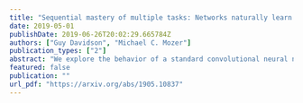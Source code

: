 ```yaml
---
title: "Sequential mastery of multiple tasks: Networks naturally learn to learn "
date: 2019-05-01
publishDate: 2019-06-26T20:02:29.665784Z
authors: ["Guy Davidson", "Michael C. Mozer"]
publication_types: ["2"]
abstract: "We explore the behavior of a standard convolutional neural net in a setting that introduces classification tasks sequentially and requires the net to master new tasks while preserving mastery of previously learned tasks. This setting corresponds to that which human learners face as they acquire domain expertise, for example, as an individual reads a textbook chapter-by-chapter. Through simulations involving sequences of ten related tasks, we find reason for optimism that nets will scale well as they advance from having a single skill to becoming domain experts. We observed two key phenomena. First, _forward facilitation_---the accelerated learning of task n+1 having learned n previous tasks---grows with n. Second, _backward interference_---the forgetting of the n previous tasks when learning task n+1---diminishes with n. Amplifying forward facilitation is the goal of research on metalearning, and attenuating backward interference is the goal of research on catastrophic forgetting. We find that both of these goals are attained simply through broader exposure to a domain."
featured: false
publication: ""
url_pdf: "https://arxiv.org/abs/1905.10837"
---
```


